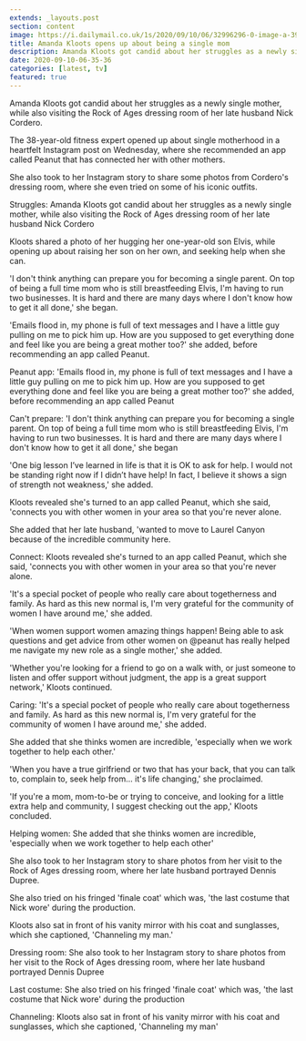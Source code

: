 ```yaml
---
extends: _layouts.post
section: content
image: https://i.dailymail.co.uk/1s/2020/09/10/06/32996296-0-image-a-39_1599715834849.jpg 
title: Amanda Kloots opens up about being a single mom 
description: Amanda Kloots got candid about her struggles as a newly single mother, while also visiting the Rock of Ages dressing room of her late husband Nick Cordero. 
date: 2020-09-10-06-35-36 
categories: [latest, tv] 
featured: true 
--- 
```

Amanda Kloots got candid about her struggles as a newly single mother, while also visiting the Rock of Ages dressing room of her late husband Nick Cordero.

The 38-year-old fitness expert opened up about single motherhood in a heartfelt Instagram post on Wednesday, where she recommended an app called Peanut that has connected her with other mothers. 

She also took to her Instagram story to share some photos from Cordero's dressing room, where she even tried on some of his iconic outfits.

Struggles: Amanda Kloots got candid about her struggles as a newly single mother, while also visiting the Rock of Ages dressing room of her late husband Nick Cordero

Kloots shared a photo of her hugging her one-year-old son Elvis, while opening up about raising her son on her own, and seeking help when she can. 

'I don't think anything can prepare you for becoming a single parent. On top of being a full time mom who is still breastfeeding Elvis, I'm having to run two businesses. It is hard and there are many days where I don't know how to get it all done,' she began.

'Emails flood in, my phone is full of text messages and I have a little guy pulling on me to pick him up. How are you supposed to get everything done and feel like you are being a great mother too?' she added, before recommending an app called Peanut.

Peanut app: 'Emails flood in, my phone is full of text messages and I have a little guy pulling on me to pick him up. How are you supposed to get everything done and feel like you are being a great mother too?' she added, before recommending an app called Peanut

Can't prepare: 'I don't think anything can prepare you for becoming a single parent. On top of being a full time mom who is still breastfeeding Elvis, I'm having to run two businesses. It is hard and there are many days where I don't know how to get it all done,' she began

'One big lesson I’ve learned in life is that it is OK to ask for help. I would not be standing right now if I didn’t have help! In fact, I believe it shows a sign of strength not weakness,' she added.

Kloots revealed she's turned to an app called Peanut, which she said, 'connects you with other women in your area so that you're never alone. 

She added that her late husband, 'wanted to move to Laurel Canyon because of the incredible community here. 

Connect: Kloots revealed she's turned to an app called Peanut, which she said, 'connects you with other women in your area so that you're never alone.

'It's a special pocket of people who really care about togetherness and family. As hard as this new normal is, I'm very grateful for the community of women I have around me,' she added.

'When women support women amazing things happen! Being able to ask questions and get advice from other women on @peanut has really helped me navigate my new role as a single mother,' she added.

'Whether you're looking for a friend to go on a walk with, or just someone to listen and offer support without judgment, the app is a great support network,' Kloots continued.

Caring: 'It's a special pocket of people who really care about togetherness and family. As hard as this new normal is, I'm very grateful for the community of women I have around me,' she added.

She added that she thinks women are incredible, 'especially when we work together to help each other.'

'When you have a true girlfriend or two that has your back, that you can talk to, complain to, seek help from... it's life changing,' she proclaimed.

'If you're a mom, mom-to-be or trying to conceive, and looking for a little extra help and community, I suggest checking out the app,' Kloots concluded.

Helping women: She added that she thinks women are incredible, 'especially when we work together to help each other'

She also took to her Instagram story to share photos from her visit to the Rock of Ages dressing room, where her late husband portrayed Dennis Dupree.

She also tried on his fringed 'finale coat' which was, 'the last costume that Nick wore' during the production.

Kloots also sat in front of his vanity mirror with his coat and sunglasses, which she captioned, 'Channeling my man.'

Dressing room: She also took to her Instagram story to share photos from her visit to the Rock of Ages dressing room, where her late husband portrayed Dennis Dupree

Last costume: She also tried on his fringed 'finale coat' which was, 'the last costume that Nick wore' during the production

Channeling: Kloots also sat in front of his vanity mirror with his coat and sunglasses, which she captioned, 'Channeling my man'

